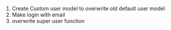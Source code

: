 1. Create Custom user model to overwrite old default user model
2. Make login with email
3. overwrite super user function

